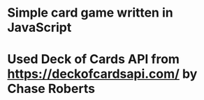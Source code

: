 # Simple card game written in JavaScript
# Used Deck of Cards API from https://deckofcardsapi.com/ by Chase Roberts
